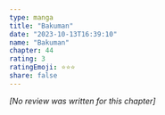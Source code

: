 ```yaml
---
type: manga
title: "Bakuman"
date: "2023-10-13T16:39:10"
name: "Bakuman"
chapter: 44
rating: 3
ratingEmoji: ⭐️⭐️⭐️
share: false
---
```


*[No review was written for this chapter]*
